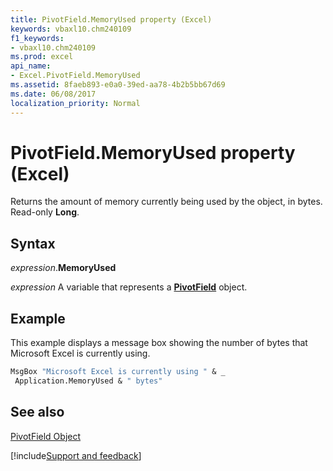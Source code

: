 ```yaml
---
title: PivotField.MemoryUsed property (Excel)
keywords: vbaxl10.chm240109
f1_keywords:
- vbaxl10.chm240109
ms.prod: excel
api_name:
- Excel.PivotField.MemoryUsed
ms.assetid: 8faeb893-e0a0-39ed-aa78-4b2b5bb67d69
ms.date: 06/08/2017
localization_priority: Normal
---
```



# PivotField.MemoryUsed property (Excel)

Returns the amount of memory currently being used by the object, in bytes. Read-only  **Long**.


## Syntax

_expression_.**MemoryUsed**

_expression_ A variable that represents a **[PivotField](Excel.PivotField.md)** object.


## Example

This example displays a message box showing the number of bytes that Microsoft Excel is currently using.


```vb
MsgBox "Microsoft Excel is currently using " & _ 
 Application.MemoryUsed & " bytes"
```


## See also


[PivotField Object](Excel.PivotField.md)

[!include[Support and feedback](~/includes/feedback-boilerplate.md)]